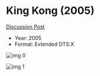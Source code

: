 # King Kong (2005)

[Discussion Post](https://www.avsforum.com/threads/bass-eq-for-filtered-movies.2995212/post-58306880)

* Year: 2005
* Format: Extended DTS:X

![img 0](https://i.imgur.com/9steBPm.jpg)

![img 1](https://i.imgur.com/M5ml7dG.png)

